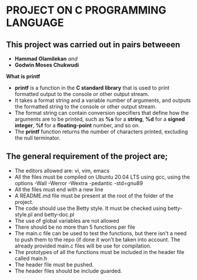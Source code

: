 # PROJECT ON C PROGRAMMING LANGUAGE
## This project was carried out in pairs betweeen

- **Hammad Olamilekan** *and*
- **Godwin Moses Chukwudi**

 **What is printf**

 - **printf** is a function in the **C standard library** that is used to print formatted output to the console or other output stream.
 - It takes a format string and a variable number of arguments, and outputs the formatted string to the console or other output stream.
 - The format string can contain conversion specifiers that define how the arguments are to be printed, such as **%s** for a **string**, **%d** for a **signed integer**, **%f** for a **floating-point** number, and so on.
 - The **printf** function returns the number of characters printed, excluding the null terminator.

## The general requirement of the project are;

 - The editors allowed are: vi, vim, emacs
 - All the files must be compiled on Ubuntu 20.04 LTS using gcc, using the options -Wall -Werror -Wextra -pedantic -std=gnu89
 - All the files must end with a new line
 - A README.md file must be present at the root of the folder of the project.
 - The code should use the Betty style. It must be checked using betty-style.pl and betty-doc.pl
 - The use of global variables are not allowed
 - There should be no more than 5 functions per file
 - The main.c file can be used to test the functions, but there isn't a need to push them to the repo (if done it won’t be taken into account. The already provided main.c files will be use for compilation.
 - The prototypes of all the functions must be included in the header file called main.h
 - The header file must be pushed.
 - The header files should be include guarded.
